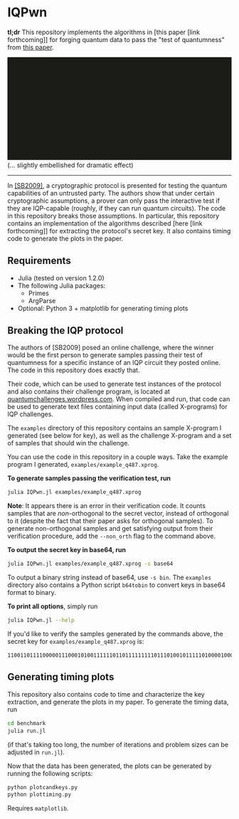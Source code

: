 # IQPwn

**tl;dr** This repository implements the algorithms in [this paper [link forthcoming]] for forging quantum data to pass the "test of quantumness" from [this paper](https://royalsocietypublishing.org/doi/10.1098/rspa.2008.0443).

<img src="media/iqpwn.gif" width="524">
(... slightly embellished for dramatic effect)

---

In [[SB2009]](https://royalsocietypublishing.org/doi/10.1098/rspa.2008.0443), a cryptographic protocol is presented for testing the quantum capabilities of an untrusted party. The authors show that under certain cryptographic assumptions, a prover can only pass the interactive test if they are IQP-capable (roughly, if they can run quantum circuits). The code in this repository breaks those assumptions. In particular, this repository contains an implementation of the algorithms described  [here [link forthcoming]] for extracting the protocol's secret key. It also contains timing code to generate the plots in the paper.

## Requirements

 - Julia (tested on version 1.2.0)
 - The following Julia packages:
    - Primes
    - ArgParse 
 - Optional: Python 3 + matplotlib for generating timing plots

## Breaking the IQP protocol

The authors of [SB2009] posed an online challenge, where the winner would be the first person to generate samples passing their test of quantumness for a specific instance of an IQP circuit they posted online. The code in this repository does exactly that.

Their code, which can be used to generate test instances of the protocol and also contains their challenge program, is located at [quantumchallenges.wordpress.com](quantumchallenges.wordpress.com). When compiled and run, that code can be used to generate text files containing input data (called X-programs) for IQP challenges.

The `examples` directory of this repository contains an sample X-program I generated (see below for key), as well as the challenge X-program and a set of samples that should win the challenge.

You can use the code in this repository in a couple ways. Take the example program I generated, `examples/example_q487.xprog`.

**To generate samples passing the verification test, run**

```bash
julia IQPwn.jl examples/example_q487.xprog
```

**Note**: It appears there is an error in their verification code. It counts samples that are *non*-orthogonal to the secret vector, instead of orthogonal to it (despite the fact that their paper asks for orthogonal samples). To generate non-orthogonal samples and get satisfying output from their verification procedure, add the `--non_orth` flag to the command above.

**To output the secret key in base64, run**

```bash
julia IQPwn.jl examples/example_q487.xprog -s base64
```

To output a binary string instead of base64, use `-s bin`. The `examples` directory also contains a Python script `b64tobin` to convert keys in base64 format to binary.

**To print all options**, simply run 

```bash
julia IQPwn.jl --help
```

If you'd like to verify the samples generated by the commands above, the secret key for `examples/example_q487.xprog` is:

```
11001101111000001110001010011111101101111111110111010010111110100001000010010001011011111001111010001101100010111000000011011101010010100010000100110110110001110110011111110110111101010001011101000000010011110001101011010000100010110011110011011
```

## Generating timing plots

This repository also contains code to time and characterize the key extraction, and generate the plots in my paper. To generate the timing data, run

```bash
cd benchmark
julia run.jl
```

(if that's taking too long, the number of iterations and problem sizes can be adjusted in `run.jl`).

Now that the data has been generated, the plots can be generated by running the following scripts: 

```bash
python plotcandkeys.py
python plottiming.py
```

Requires `matplotlib`.